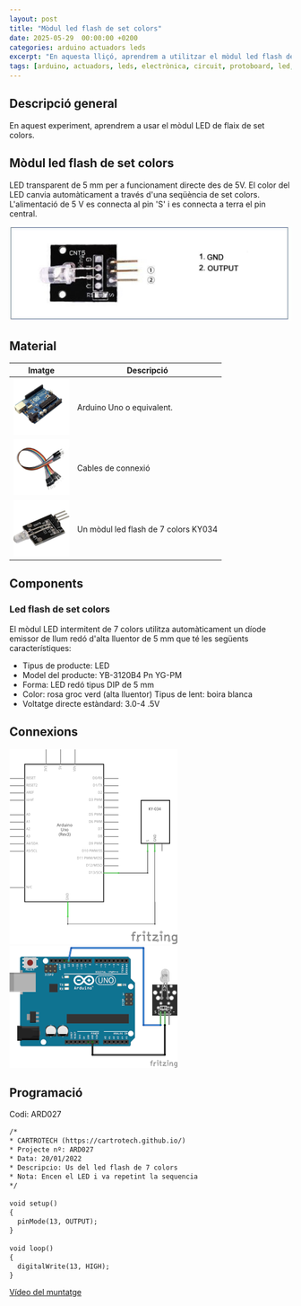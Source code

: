```yaml
---
layout: post
title: "Mòdul led flash de set colors"
date: 2025-05-29  00:00:00 +0200
categories: arduino actuadors leds
excerpt: "En aquesta lliçó, aprendrem a utilitzar el mòdul led flash de set colors."
tags: [arduino, actuadors, leds, electrònica, circuit, protoboard, led, resistència, potenciòmetre]
---
```


[img1]: /assets/imatges/ard/ard_27_01.png "Pins del mòdul KY-034"
[img2]: /assets/imatges/ard/ard_27_02.png "Muntatge KY-034"
[img3]: /assets/imatges/ard/ard_27_03.png "Cablejat KY-034"
[img4]: /assets/imatges/mat/mat_unor3.png "Arduino Uno o equivalent"
[img5]: /assets/imatges/mat/mat_cables.png "Cables de connexió"
[img6]: /assets/imatges/mat/mat_KY-034.png "Mòdul led flash de 7 colors KY-034"

## Descripció general

En aquest experiment, aprendrem a usar el mòdul LED de flaix de set
colors.

## Mòdul led flash de set colors

LED transparent de 5 mm per a funcionament directe des de 5V. El color
del LED canvia automàticament a través d\'una seqüència de set colors.
L'alimentació de 5 V es connecta al pin \'S\' i es connecta a terra el
pin central.

![Pins del mòdul KY-034][img1]

## Material

| Imatge | Descripció |
| ------ | ---------- |
| ![Arduino UNO][img4]  | Arduino Uno o equivalent.      |
| ![Cables][img5] | Cables de connexió                   |
| ![KY-034][img6] | Un mòdul led flash de 7 colors KY034 |

## Components

### Led flash de set colors

El mòdul LED intermitent de 7 colors utilitza automàticament un díode
emissor de llum redó d\'alta lluentor de 5 mm que té les següents
característiques:

- Tipus de producte: LED
- Model del producte: YB-3120B4 Pn YG-PM
- Forma: LED redó tipus DIP de 5 mm
- Color: rosa groc verd (alta lluentor) Tipus de lent: boira blanca
- Voltatge directe estàndard: 3.0-4 .5V

## Connexions

![Esquema elèctric mòdul KY-034][img2]
![Cablejat mòdul KY-034][img3]

## Programació

Codi: ARD027

```Arduino
/*
* CARTROTECH (https://cartrotech.github.io/)
* Projecte nº: ARD027
* Data: 20/01/2022
* Descripcio: Us del led flash de 7 colors
* Nota: Encen el LED i va repetint la sequencia
*/

void setup()
{
  pinMode(13, OUTPUT);
}

void loop()
{
  digitalWrite(13, HIGH);
}
```

[Vídeo del muntatge](https://youtu.be/_xHaifuQSG4)
